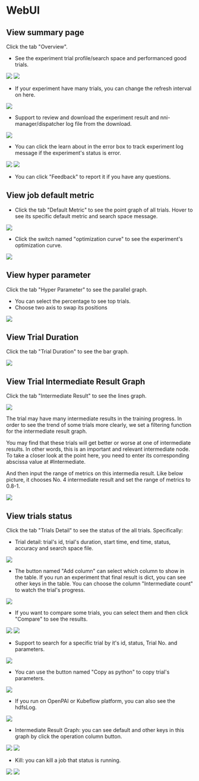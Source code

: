 # WebUI

## View summary page

Click the tab "Overview".

* See the experiment trial profile/search space and performanced good trials.

![](../../img/webui-img/over1.png)
![](../../img/webui-img/over2.png)
* If your experiment have many trials, you can change the refresh interval on here.

![](../../img/webui-img/refresh-interval.png)
* Support to review and download the experiment result and nni-manager/dispatcher log file from the download.

![](../../img/webui-img/download.png)
* You can click the learn about in the error box to track experiment log message if the experiment's status is error.

![](../../img/webui-img/log-error.png)
![](../../img/webui-img/review-log.png)

* You can click "Feedback" to report it if you have any questions.

## View job default metric

* Click the tab "Default Metric" to see the point graph of all trials. Hover to see its specific default metric and search space message.

![](../../img/webui-img/default-metric.png)

* Click the switch named "optimization curve" to see the experiment's optimization curve.

![](../../img/webui-img/best-curve.png)

## View hyper parameter

Click the tab "Hyper Parameter" to see the parallel graph.

* You can select the percentage to see top trials.
* Choose two axis to swap its positions

![](../../img/hyperPara.png)
## View Trial Duration

Click the tab "Trial Duration" to see the bar graph.

![](../../img/trial_duration.png)
## View Trial Intermediate Result Graph

Click the tab "Intermediate Result" to see the lines graph.

![](../../img/webui-img/trials_intermeidate.png)

The trial may have many intermediate results in the training progress. In order to see the trend of some trials more clearly, we set a filtering function for the intermediate result graph.

You may find that these trials will get better or worse at one of intermediate results. In other words, this is an important and relevant intermediate node. To take a closer look at the point here, you need to enter its corresponding abscissa value at #Intermediate.

And then input the range of metrics on this intermedia result. Like below picture, it chooses No. 4 intermediate result and set the range of metrics to 0.8-1.

![](../../img/webui-img/filter-intermediate.png)
## View trials status

Click the tab "Trials Detail" to see the status of the all trials. Specifically:

* Trial detail: trial's id, trial's duration, start time, end time, status, accuracy and search space file.

![](../../img/webui-img/detail-local.png)
* The button named "Add column" can select which column to show in the table. If you run an experiment that final result is dict, you can see other keys in the table. You can choose the column "Intermediate count" to watch the trial's progress.

![](../../img/webui-img/addColumn.png)
* If you want to compare some trials, you can select them and then click "Compare" to see the results.

![](../../img/webui-img/select-trial.png)
![](../../img/webui-img/compare.png)
* Support to search for a specific trial by it's id, status, Trial No. and parameters.

![](../../img/webui-img/search-trial.png)
* You can use the button named "Copy as python" to copy trial's parameters.

![](../../img/webui-img/copyParameter.png)
* If you run on OpenPAI or Kubeflow platform, you can also see the hdfsLog.

![](../../img/webui-img/detail-pai.png)
* Intermediate Result Graph: you can see default and other keys in this graph by click the operation column button.

![](../../img/webui-img/intermediate-btn.png)
![](../../img/webui-img/intermediate.png)
* Kill: you can kill a job that status is running.

![](../../img/webui-img/kill-running.png)
![](../../img/webui-img/canceled.png)
